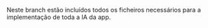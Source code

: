 Neste branch estão incluídos todos os ficheiros necessários para a implementação de toda a IA da app.
